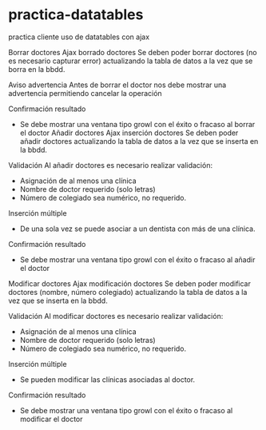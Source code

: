 # practica-datatables
practica cliente uso de datatables con ajax

Borrar doctores 
Ajax borrado doctores
Se deben poder borrar doctores (no es necesario capturar error) actualizando la tabla de datos a la vez que se borra en la bbdd.

Aviso advertencia 
Antes de borrar el doctor nos debe mostrar una advertencia permitiendo cancelar la operación

Confirmación resultado 
- Se debe mostrar una ventana tipo growl con el éxito o fracaso al borrar el doctor
Añadir doctores 
Ajax inserción doctores 
Se deben poder añadir doctores actualizando la tabla de datos a la vez que se inserta en la bbdd.

Validación 
Al añadir doctores es necesario realizar validación: 
- Asignación de al menos una clínica
- Nombre de doctor requerido (solo letras)
- Número de colegiado sea numérico, no requerido.

Inserción múltiple
- De una sola vez se puede asociar a un dentista con más de una clínica.

Confirmación resultado
- Se debe mostrar una ventana tipo growl con el éxito o fracaso al añadir el doctor

Modificar doctores 
Ajax modificación doctores 
Se deben poder modificar doctores (nombre, número colegiado) actualizando la tabla de datos a la vez que se inserta en la bbdd.

Validación 
Al modificar doctores es necesario realizar validación: 
- Asignación de al menos una clínica
- Nombre de doctor requerido (solo letras)
- Número de colegiado sea numérico, no requerido.

Inserción múltiple 
- Se pueden modificar las clínicas asociadas al doctor.

Confirmación resultado 
- Se debe mostrar una ventana tipo growl con el éxito o fracaso al modificar el doctor
